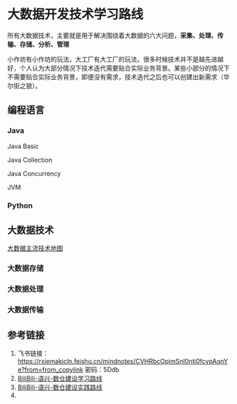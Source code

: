 # 大数据开发技术学习路线


所有大数据技术，主要就是用于解决围绕着大数据的六大问题，**采集、处理、传输、存储、分析、管理**


小作坊有小作坊的玩法，大工厂有大工厂的玩法，很多时候技术并不是越先进越好，个人认为大部分情况下技术迭代需要贴合实际业务背景。某些小部分的情况下不需要贴合实际业务背景，即便没有需求，技术迭代之后也可以创建出新需求（华尔街之狼）。

## 编程语言
### Java

Java Basic

Java Collection

Java Concurrency

JVM

### Python


## 大数据技术

[大数据主流技术地图](work/methodology/Data-Engineering/Data-Development/大数据主流技术地图.md)

### 大数据存储


### 大数据处理


### 大数据传输



## 参考链接
1. 飞书链接： https://rxiemakicln.feishu.cn/mindnotes/CVHRbcOpimSnI0ntj0fcypAqnYe?from=from_copylink   密码：5Ddb
2. [BiliBili-语兴-数仓建设学习路线](https://space.bilibili.com/405479587/channel/collectiondetail?sid=995312&ctype=0)
3. [BiliBili-语兴-数仓建设实践路线](https://space.bilibili.com/405479587/channel/collectiondetail?sid=1191377&ctype=0)
4. 